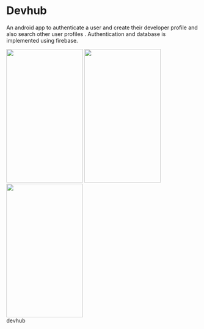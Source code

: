 # Devhub
An android app to authenticate a user and create their developer profile and also search other user profiles . Authentication and database is implemented using firebase.
<div>
<img src="/app/Screenshot_1582914481.png" width="200" height="350"/>
<img src="/app/Screenshot_1582964794.png" width="200" height="350"/>
<img src="/app/Screenshot_1582964825.png" width="200" height="350"/></div>
devhub
